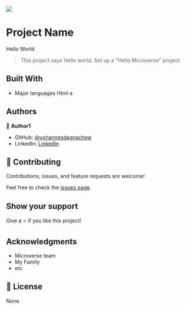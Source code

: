 ![](https://img.shields.io/badge/Microverse-blueviolet)

# Project Name

Hello World

> This project says Hello world. Set up a "Hello Microverse" project

## Built With

- Major languages Html a

## Authors

👤 **Author1**

- GitHub: [@yohannesdagnachew](https://github.com/yohannesdagnachew)
- LinkedIn: [LinkedIn](linkedin.com/in/yohannes-dagnachew-5b163a236)

## 🤝 Contributing

Contributions, issues, and feature requests are welcome!

Feel free to check the [issues page](../../issues/).

## Show your support

Give a ⭐️ if you like this project!

## Acknowledgments

- Microverse team
- My Family
- etc

## 📝 License

None
